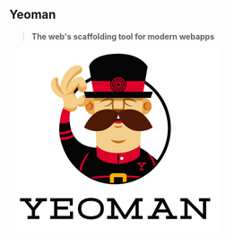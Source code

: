 ## Yeoman

> **The web's scaffolding tool for modern webapps**

![yeoman logo](img/yeoman_logo.png)
